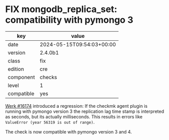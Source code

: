 [//]: # (werk v2)
# FIX mongodb_replica_set: compatibility with pymongo 3

key        | value
---------- | ---
date       | 2024-05-15T09:54:03+00:00
version    | 2.4.0b1
class      | fix
edition    | cre
component  | checks
level      | 1
compatible | yes

[Werk #16174](https://checkmk.com/werk/16174) introduced a regression: If the
checkmk agent plugin is running with pymongo version 3 the replication lag time
stamp is interpreted as seconds, but its actually milliseconds. This results in
errors like `ValueError (year 56319 is out of range)`.

The check is now compatible with pymongo version 3 and 4.

